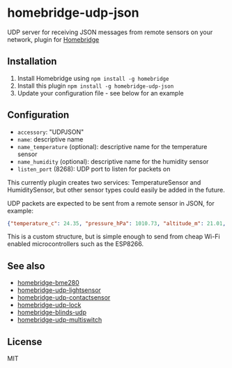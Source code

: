 # homebridge-udp-json

UDP server for receiving JSON messages from remote sensors on your network,
plugin for [Homebridge](https://github.com/nfarina/homebridge)

## Installation
1.	Install Homebridge using `npm install -g homebridge`
2.	Install this plugin `npm install -g homebridge-udp-json`
3.	Update your configuration file - see below for an example

## Configuration
* `accessory`: "UDPJSON"
* `name`: descriptive name
* `name_temperature` (optional): descriptive name for the temperature sensor
* `name_humidity` (optional): descriptive name for the humidity sensor
* `listen_port` (8268): UDP port to listen for packets on

This currently plugin creates two services: TemperatureSensor and HumiditySensor,
but other sensor types could easily be added in the future.

UDP packets are expected to be sent from a remote sensor in JSON, for example:

```json
{"temperature_c": 24.35, "pressure_hPa": 1010.73, "altitude_m": 21.01, "humidity_percent": 38.20}
```

This is a custom structure, but is simple enough to send from cheap Wi-Fi enabled microcontrollers
such as the ESP8266.

## See also

* [homebridge-bme280](https://www.npmjs.com/package/homebridge-bme280)
* [homebridge-udp-lightsensor](https://www.npmjs.com/package/homebridge-udp-lightsensor)
* [homebridge-udp-contactsensor](https://www.npmjs.com/package/homebridge-udp-contactsensor)
* [homebridge-udp-lock](https://www.npmjs.com/package/homebridge-udp-lock)
* [homebridge-blinds-udp](https://www.npmjs.com/package/homebridge-blinds-udp)
* [homebridge-udp-multiswitch](https://www.npmjs.com/package/homebridge-udp-multiswitch)

## License

MIT
